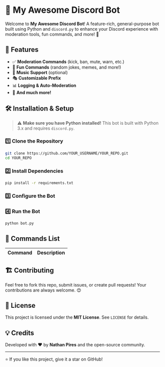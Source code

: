 # 🚀 My Awesome Discord Bot

Welcome to **My Awesome Discord Bot**! A feature-rich, general-purpose bot built using Python and `discord.py` to enhance your Discord experience with moderation tools, fun commands, and more! 🎉

## 📌 Features

- ✅ **Moderation Commands** (kick, ban, mute, warn, etc.)
- 🎲 **Fun Commands** (random jokes, memes, and more!)
- 🎵 **Music Support** (optional)
- 🎭 **Customizable Prefix**
- 📊 **Logging & Auto-Moderation**
- 🚀 **And much more!**

## 🛠 Installation & Setup

> ⚠️ **Make sure you have Python installed!** This bot is built with Python 3.x and requires `discord.py`.

### 1️⃣ Clone the Repository
```sh
git clone https://github.com/YOUR_USERNAME/YOUR_REPO.git
cd YOUR_REPO
```

### 2️⃣ Install Dependencies
```sh
pip install -r requirements.txt
```

### 3️⃣ Configure the Bot


### 4️⃣ Run the Bot
```sh
python bot.py
```

## 📝 Commands List
| Command  | Description |
|----------|-------------|


## 🏗 Contributing
Feel free to fork this repo, submit issues, or create pull requests! Your contributions are always welcome. 😊

## 📜 License
This project is licensed under the **MIT License**. See `LICENSE` for details.

## 💡 Credits
Developed with ❤️ by **Nathan Pires** and the open-source community.

---
⭐ If you like this project, give it a star on GitHub!


